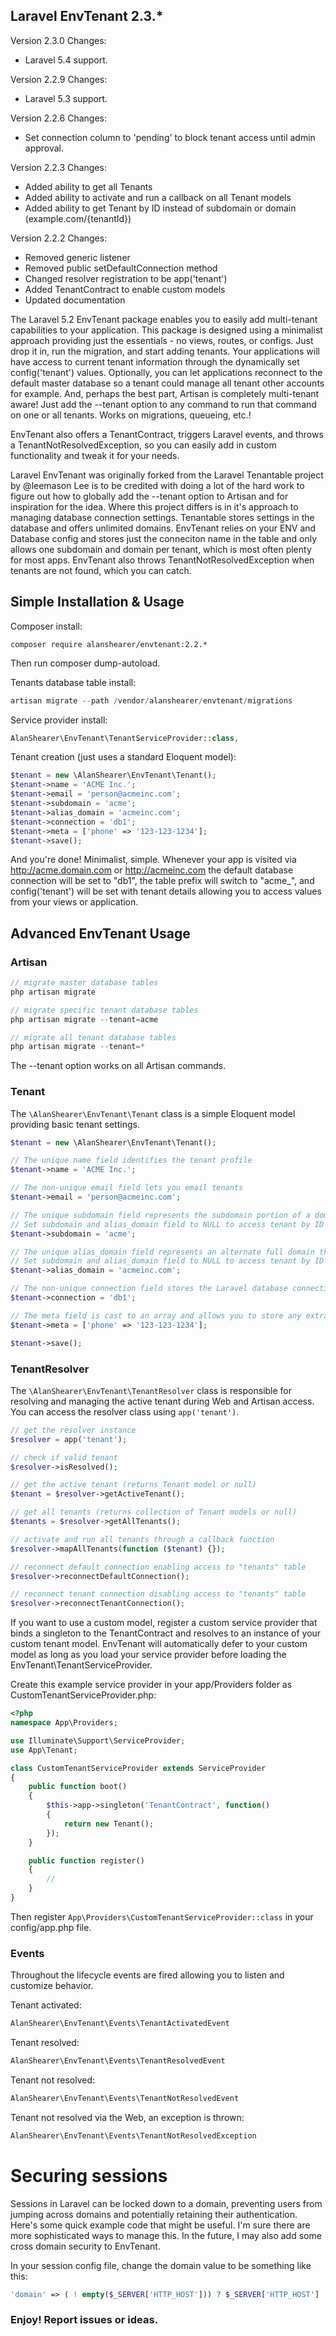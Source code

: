 ## Laravel EnvTenant 2.3.*
Version 2.3.0 Changes:

- Laravel 5.4 support.

Version 2.2.9 Changes:

- Laravel 5.3 support.

Version 2.2.6 Changes:

- Set connection column to 'pending' to block tenant access until admin approval.

Version 2.2.3 Changes:

- Added ability to get all Tenants
- Added ability to activate and run a callback on all Tenant models
- Added ability to get Tenant by ID instead of subdomain or domain (example.com/{tenantId})

Version 2.2.2 Changes:

- Removed generic listener
- Removed public setDefaultConnection method
- Changed resolver registration to be app('tenant')
- Added TenantContract to enable custom models
- Updated documentation

The Laravel 5.2 EnvTenant package enables you to easily add multi-tenant capabilities to your application.
This package is designed using a minimalist approach providing just the essentials - no views, routes,
or configs. Just drop it in, run the migration, and start adding tenants. Your applications will
have access to current tenant information through the dynamically set config('tenant') values.
Optionally, you can let applications reconnect to the default master database so a tenant
could manage all tenant other accounts for example. And, perhaps the best part, Artisan
is completely multi-tenant aware! Just add the --tenant option to any command to
run that command on one or all tenants. Works on migrations, queueing, etc.!

EnvTenant also offers a TenantContract, triggers Laravel events, and throws a TenantNotResolvedException,
so you can easily add in custom functionality and tweak it for your needs.

Laravel EnvTenant was originally forked from the Laravel Tenantable project by @leemason
Lee is to be credited with doing a lot of the hard work to figure out how to globally
add the --tenant option to Artisan and for inspiration for the idea. Where this
project differs is in it's approach to managing database connection settings.
Tenantable stores settings in the database and offers unlimited domains.
EnvTenant relies on your ENV and Database config and stores just the
conneciton name in the table and only allows one subdomain and
domain per tenant, which is most often plenty for most apps.
EnvTenant also throws TenantNotResolvedException when
tenants are not found, which you can catch.


## Simple Installation & Usage

Composer install:

```
composer require alanshearer/envtenant:2.2.*
```

Then run composer dump-autoload.

Tenants database table install:

```php 
artisan migrate --path /vendor/alanshearer/envtenant/migrations
```

Service provider install:

```php
AlanShearer\EnvTenant\TenantServiceProvider::class,
```

Tenant creation (just uses a standard Eloquent model):

```php
$tenant = new \AlanShearer\EnvTenant\Tenant();
$tenant->name = 'ACME Inc.';
$tenant->email = 'person@acmeinc.com';
$tenant->subdomain = 'acme';
$tenant->alias_domain = 'acmeinc.com';
$tenant->connection = 'db1';
$tenant->meta = ['phone' => '123-123-1234'];
$tenant->save();
```

And you're done! Minimalist, simple. Whenever your app is visited via http://acme.domain.com or http://acmeinc.com
the default database connection will be set to "db1", the table prefix will switch to "acme_", and config('tenant')
will be set with tenant details allowing you to access values from your views or application.


## Advanced EnvTenant Usage

### Artisan

```php
// migrate master database tables
php artisan migrate

// migrate specific tenant database tables
php artisan migrate --tenant=acme

// migrate all tenant database tables
php artisan migrate --tenant=*
```

The --tenant option works on all Artisan commands.


### Tenant

The ```\AlanShearer\EnvTenant\Tenant``` class is a simple Eloquent model providing basic tenant settings.

```php
$tenant = new \AlanShearer\EnvTenant\Tenant();

// The unique name field identifies the tenant profile
$tenant->name = 'ACME Inc.';

// The non-unique email field lets you email tenants
$tenant->email = 'person@acmeinc.com';

// The unique subdomain field represents the subdomain portion of a domain and the database table prefix
// Set subdomain and alias_domain field to NULL to access tenant by ID instead
$tenant->subdomain = 'acme';

// The unique alias_domain field represents an alternate full domain that can be used to access the tenant
// Set subdomain and alias_domain field to NULL to access tenant by ID instead
$tenant->alias_domain = 'acmeinc.com';

// The non-unique connection field stores the Laravel database connection name
$tenant->connection = 'db1';

// The meta field is cast to an array and allows you to store any extra values you might need to know
$tenant->meta = ['phone' => '123-123-1234'];

$tenant->save();
```


### TenantResolver

The ```\AlanShearer\EnvTenant\TenantResolver``` class is responsible for resolving and managing the active tenant
during Web and Artisan access. You can access the resolver class using ```app('tenant')```.

```php
// get the resolver instance
$resolver = app('tenant');

// check if valid tenant
$resolver->isResolved();

// get the active tenant (returns Tenant model or null)
$tenant = $resolver->getActiveTenant();

// get all tenants (returns collection of Tenant models or null)
$tenants = $resolver->getAllTenants();

// activate and run all tenants through a callback function
$resolver->mapAllTenants(function ($tenant) {});

// reconnect default connection enabling access to "tenants" table
$resolver->reconnectDefaultConnection();

// reconnect tenant connection disabling access to "tenants" table
$resolver->reconnectTenantConnection();
```

If you want to use a custom model, register a custom service provider that binds a singleton to the TenantContract
and resolves to an instance of your custom tenant model. EnvTenant will automatically defer to your custom model
as long as you load your service provider before loading the EnvTenant\TenantServiceProvider.

Create this example service provider in your app/Providers folder as CustomTenantServiceProvider.php:

```php
<?php
namespace App\Providers;

use Illuminate\Support\ServiceProvider;
use App\Tenant;

class CustomTenantServiceProvider extends ServiceProvider
{
    public function boot()
    {
        $this->app->singleton('TenantContract', function()
        {
            return new Tenant();
        });
    }

    public function register()
    {
        //
    }
}
```

Then register ```App\Providers\CustomTenantServiceProvider::class``` in your config/app.php file.

### Events

Throughout the lifecycle events are fired allowing you to listen and customize behavior.

Tenant activated:
```php
AlanShearer\EnvTenant\Events\TenantActivatedEvent
```

Tenant resolved:
```php
AlanShearer\EnvTenant\Events\TenantResolvedEvent
```

Tenant not resolved:
```php
AlanShearer\EnvTenant\Events\TenantNotResolvedEvent
```

Tenant not resolved via the Web, an exception is thrown:
```php
AlanShearer\EnvTenant\Events\TenantNotResolvedException
```


# Securing sessions

Sessions in Laravel can be locked down to a domain, preventing users from jumping across domains and potentially
retaining their authentication. Here's some quick example code that might be useful. I'm sure there are more
sophisticated ways to manage this. In the future, I may also add some cross domain security to EnvTenant.

In your session config file, change the domain value to be something like this:

```php
'domain' => ( ! empty($_SERVER['HTTP_HOST'])) ? $_SERVER['HTTP_HOST'] : null,
```


### Enjoy! Report issues or ideas.

